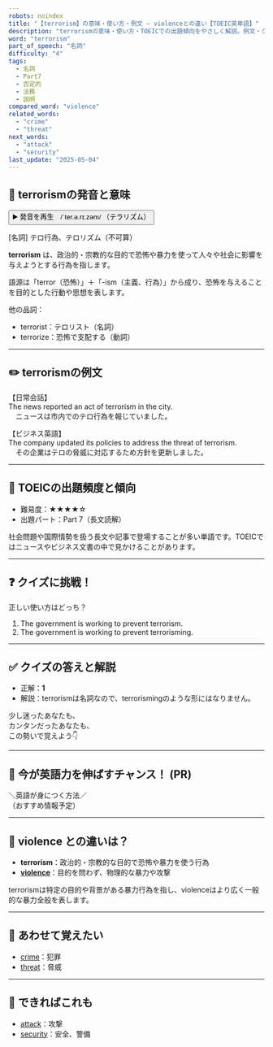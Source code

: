 ```yaml
---
robots: noindex
title: "【terrorism】の意味・使い方・例文 ― violenceとの違い【TOEIC英単語】"
description: "terrorismの意味・使い方・TOEICでの出題傾向をやさしく解説。例文・クイズ付きでviolenceとの違いもわかりやすく学べます。"
word: "terrorism"
part_of_speech: "名詞"
difficulty: "4"
tags:
  - 名詞
  - Part7
  - 否定的
  - 法務
  - 説明
compared_word: "violence"
related_words:
  - "crime"
  - "threat"
next_words:
  - "attack"
  - "security"
last_update: "2025-05-04"
---
```


## 🔰 terrorismの発音と意味

<button class="play-audio" onclick="playTTS('terrorism')">
  <span class="play-audio-main">
    ▶️ 発音を再生　/ˈter.ə.rɪ.zəm/
  </span>
  <span class="play-audio-sub">
    （テラリズム）
  </span>
</button>

[名詞] テロ行為、テロリズム（不可算）

**terrorism** は、政治的・宗教的な目的で恐怖や暴力を使って人々や社会に影響を与えようとする行為を指します。

語源は「terror（恐怖）」＋「-ism（主義、行為）」から成り、恐怖を与えることを目的とした行動や思想を表します。

他の品詞：  
- terrorist：テロリスト（名詞）
- terrorize：恐怖で支配する（動詞）

---

## ✏️ terrorismの例文

【日常会話】  
The news reported an act of terrorism in the city.  
　ニュースは市内でのテロ行為を報じていました。

【ビジネス英語】  
The company updated its policies to address the threat of terrorism.  
　その企業はテロの脅威に対応するため方針を更新しました。

---

## 🎯 TOEICの出題頻度と傾向

- 難易度：★★★★☆
- 出題パート：Part 7（長文読解）

社会問題や国際情勢を扱う長文や記事で登場することが多い単語です。TOEICではニュースやビジネス文書の中で見かけることがあります。

---

## ❓ クイズに挑戦！

正しい使い方はどっち？

1. The government is working to prevent terrorism.  
2. The government is working to prevent terrorisming.

---

## ✅ クイズの答えと解説

- 正解：**1**
- 解説：terrorismは名詞なので、terrorismingのような形にはなりません。

少し迷ったあなたも、  
カンタンだったあなたも、  
この勢いで覚えよう👇️

---

## 🚀 今が英語力を伸ばすチャンス！ (PR)

<div class="info-center">
＼英語が身につく方法／<br>  
（おすすめ情報予定）
</div>

---

## 🤔  violence との違いは？

- **terrorism**：政治的・宗教的な目的で恐怖や暴力を使う行為
- **[violence](/word/violence)**：目的を問わず、物理的な暴力や攻撃

terrorismは特定の目的や背景がある暴力行為を指し、violenceはより広く一般的な暴力全般を表します。

---

## 🧩 あわせて覚えたい

- [crime](/word/crime)：犯罪
- [threat](/word/threat)：脅威

---

## 📖 できればこれも

- [attack](/word/attack)：攻撃
- [security](/word/security)：安全、警備

<!-- cvid: aid02_bid00 -->
